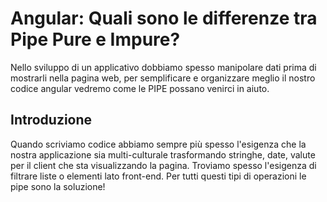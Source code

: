 # Angular: Quali sono le differenze tra Pipe Pure e Impure?
Nello sviluppo di un applicativo dobbiamo spesso manipolare dati prima di mostrarli nella pagina web, per semplificare e
organizzare meglio il nostro codice angular vedremo come le PIPE possano venirci in aiuto.

## Introduzione
Quando scriviamo codice abbiamo sempre più spesso l'esigenza che la nostra applicazione sia multi-culturale trasformando
stringhe, date, valute per il client che sta visualizzando la pagina. Troviamo spesso l'esigenza di filtrare liste o
elementi lato front-end. Per tutti questi tipi di operazioni le pipe sono la soluzione!